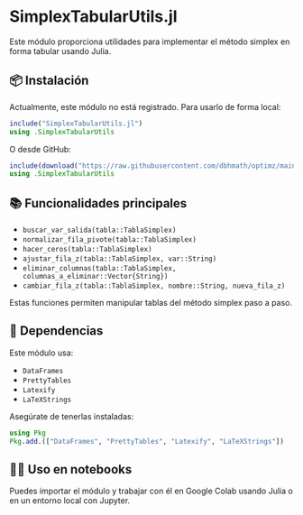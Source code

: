 # SimplexTabularUtils.jl

Este módulo proporciona utilidades para implementar el método simplex en forma tabular usando Julia.

## 📦 Instalación

Actualmente, este módulo no está registrado. Para usarlo de forma local:

```julia
include("SimplexTabularUtils.jl")
using .SimplexTabularUtils
```

O desde GitHub:

```julia
include(download("https://raw.githubusercontent.com/dbhmath/optimz/main/SimplexTabularUtils.jl"))
using .SimplexTabularUtils
```

## 📚 Funcionalidades principales

- `buscar_var_salida(tabla::TablaSimplex)`
- `normalizar_fila_pivote(tabla::TablaSimplex)`
- `hacer_ceros(tabla::TablaSimplex)`
- `ajustar_fila_z(tabla::TablaSimplex, var::String)`
- `eliminar_columnas(tabla::TablaSimplex, columnas_a_eliminar::Vector{String})`
- `cambiar_fila_z(tabla::TablaSimplex, nombre::String, nueva_fila_z)`

Estas funciones permiten manipular tablas del método simplex paso a paso.

## 🧱 Dependencias

Este módulo usa:

- `DataFrames`
- `PrettyTables`
- `Latexify`
- `LaTeXStrings`

Asegúrate de tenerlas instaladas:

```julia
using Pkg
Pkg.add.(["DataFrames", "PrettyTables", "Latexify", "LaTeXStrings"])
```

## 👩‍🏫 Uso en notebooks

Puedes importar el módulo y trabajar con él en Google Colab usando Julia o en un entorno local con Jupyter.


